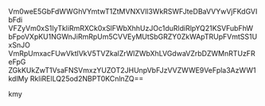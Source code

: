 Vm0weE5GbFdWWGhVYmtwT1ZtMVNXVll3WkRSWFJteDBaVVYwVjFKdGVIbFdi
VFZyVm0xS1IyTkliRmRXCk0xSlFWbXhhUzJOc1duRldiRlpYQ21KSVFubFhW
bFpoVXpKU1NGWnJiRmRpUm5CVVEyMUtSbGRZY0ZkWApTRUpFVmtSS1UxSnJO
VmRpUmxacFUwVktlVkV5TVZkalZrWlZWbXhLVGdwaVZrbDZWMnRTUzFReFpG
ZGkKUkZwT1VsaFNSVmxzYUZOT2JHUnpVbFJzVVZWWE9VeFpla3AzWW1kdlMy
RkliRElLQ25od2NBPT0KCnlnZQ==

kmy
